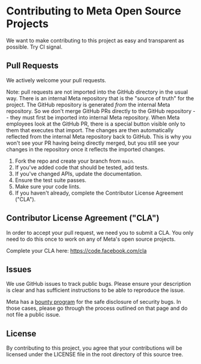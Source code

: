 # Contributing to Meta Open Source Projects

We want to make contributing to this project as easy and transparent as
possible. Try CI signal.

## Pull Requests
We actively welcome your pull requests.

Note: pull requests are not imported into the GitHub directory in the usual way. There is an internal Meta repository that is the "source of truth" for the project. The GitHub repository is generated *from* the internal Meta repository. So we don't merge GitHub PRs directly to the GitHub repository -- they must first be imported into internal Meta repository. When Meta employees look at the GitHub PR, there is a special button visible only to them that executes that import. The changes are then automatically reflected from the internal Meta repository back to GitHub. This is why you won't see your PR having being directly merged, but you still see your changes in the repository once it reflects the imported changes.

1. Fork the repo and create your branch from `main`.
2. If you've added code that should be tested, add tests.
3. If you've changed APIs, update the documentation.
4. Ensure the test suite passes.
5. Make sure your code lints.
6. If you haven't already, complete the Contributor License Agreement ("CLA").

## Contributor License Agreement ("CLA")
In order to accept your pull request, we need you to submit a CLA. You only need
to do this once to work on any of Meta's open source projects.

Complete your CLA here: <https://code.facebook.com/cla>

## Issues
We use GitHub issues to track public bugs. Please ensure your description is
clear and has sufficient instructions to be able to reproduce the issue.

Meta has a [bounty program](https://www.facebook.com/whitehat/) for the safe
disclosure of security bugs. In those cases, please go through the process
outlined on that page and do not file a public issue.

## License
By contributing to this project, you agree that your contributions will be licensed
under the LICENSE file in the root directory of this source tree.
